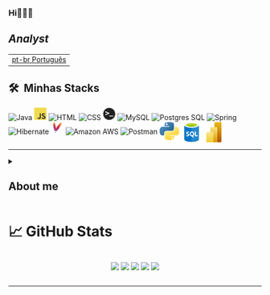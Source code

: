 ### Hi👋👨‍💻
<h2> <i>Analyst</i></h2>

<table align="center">
  <tr>
    <td>
      <a href="readme-en.md">pt-br Português</a>
    </td>
  </tr>
</table>

<h2> 🛠 &nbsp;Minhas Stacks</h2>

<img height="25" src="https://www.vectorlogo.zone/logos/java/java-icon.svg" title="Java" alt="Java" /></code>
<img width="25" height="25" src="https://raw.githubusercontent.com/devicons/devicon/master/icons/javascript/javascript-original.svg" title="JavaScript" alt="JavaScript" />
<img width="25" height="25" src="https://github.com/leandrocgsi/leandrocgsi/blob/main/svg_logos/html_logo.png" title="HTML" alt="HTML" />
<img width="25" height="25" src="https://github.com/leandrocgsi/leandrocgsi/blob/main/svg_logos/css_logo.png" title="CSS" alt="CSS" />
<img height="25" src="https://raw.githubusercontent.com/github/explore/80688e429a7d4ef2fca1e82350fe8e3517d3494d/topics/terminal/terminal.png" title="Terminal" alt="Terminal">
<img width="25" height="25" src="https://www.vectorlogo.zone/logos/mysql/mysql-icon.svg" title="MySQL" alt="MySQL"/></code>
<img width="25" height="25" src="https://www.vectorlogo.zone/logos/postgresql/postgresql-icon.svg" title="Postgres SQL" alt="Postgres SQL"/></code>
<img width="25" height="25" src="https://www.vectorlogo.zone/logos/springio/springio-icon.svg" title="Spring" alt="Spring" /></code>
<img width="25" height="25" src="https://www.vectorlogo.zone/logos/hibernate/hibernate-icon.svg" title="Hibernate" alt="Hibernate" /></code>
<img width="25" height="25" src="https://raw.githubusercontent.com/vscode-icons/vscode-icons/master/icons/file_type_maven.svg" title="Apache Maven" alt="Apache Maven" /></code>
<img width="25" height="25" src="https://github.com/leandrocgsi/leandrocgsi/blob/main/svg_logos/amazon_aws-icon.png" title="Amazon AWS" alt="Amazon AWS" /></code>
<img width="25" height="25" src="https://www.vectorlogo.zone/logos/getpostman/getpostman-icon.svg" title="Postman" alt="Postman" /></code>
<img align="center" alt="Python" height="40" width="40" src="https://github.com/BruceFonseca/ferramentas/blob/main/Python-logo-notext.svg.png?raw=true">
<img align="center" alt="SQL" height="40" width="40" src="https://github.com/BruceFonseca/ferramentas/blob/main/logo.png?raw=true">
<img align="center" alt="Power BI" height="40" width="40" src="https://github.com/BruceFonseca/ferramentas/blob/main/1200px-New_Power_BI_Logo.svg.png?raw=true">

<hr>
<details>
<summary><h2>About me</h2></summary>
<h2> Hello!! 🤟🏻</h2>

 <img src="https://user-images.githubusercontent.com/92184255/216349704-32038d23-c21a-4690-a283-4a508ede4365.png"  height="290px" align="right" />

- 🔭 I'm an Analyst, majoring in Analysis and Development Systems
- 💻I'm looking for solutions that add to the system, working in commercial segments, retail, microservice systems, desktop, legacy
- 📫 Linkedin : [Linkedin](https://www.linkedin.com/in/jo%C3%A3o-lucas-queiroz/).
- English Intermediare , course Mairo Vergara</a>
- 😄 Pronouns: He/Him
</details>

# &#x1f4c8; GitHub Stats

<div align="center" style="display:flex;flex-direction:column">

  ![](http://github-profile-summary-cards.vercel.app/api/cards/profile-details?username=JoaoLlucaxs&theme=yeblu)
  ![](http://github-profile-summary-cards.vercel.app/api/cards/repos-per-language?username=JoaoLlucaxs&theme=yeblu)
  ![](http://github-profile-summary-cards.vercel.app/api/cards/most-commit-language?username=JoaoLlucaxs&theme=yeblu)
  ![](http://github-profile-summary-cards.vercel.app/api/cards/stats?username=JoaoLlucaxs&theme=yeblu)
  ![](http://github-profile-summary-cards.vercel.app/api/cards/productive-time?username=JoaoLlucaxs&theme=yeblu&utcOffset=8)

<hr>

